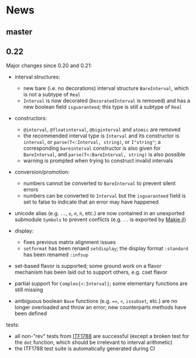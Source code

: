 # News

## master

## 0.22

Major changes since 0.20 and 0.21:

- interval structures:
  - new bare (i.e. no decorations) interval structure `BareInterval`, which is not a subtype of `Real`
  - `Interval` is now decorated (`DecoratedInterval` is removed) and has a new boolean field `isguaranteed`; this type is still a subtype of `Real`

- constructors:
  - `@interval`, `@floatinterval`, `@biginterval` and `atomic` are removed
  - the recommended interval type is `Interval` and its constructor is `interval`, or `parse(T<:Interval, string)`, or `I"string"`; a corresponding `bareinterval` constructor is also given for `BareInterval`, and `parse(T<:BareInterval, string)` is also possible
  - warning is prompted when trying to construct invalid intervals

- conversion/promotion:
  - numbers cannot be converted to `BareInterval` to prevent silent errors
  - numbers can be converted to `Interval` but the `isguaranteed` field is set to false to indicate that an error may have happened

- unicode alias (e.g. `..`, `±`, `∅`, `ℝ`, etc.) are now contained in an unexported submodule `Symbols` to prevent conflicts (e.g. `..` is exported by [Makie.jl](https://github.com/MakieOrg/Makie.jl))

- display:
  - fixes previous matrix alignment issues
  - `setformat` has been renaed `setdisplay`; the display format `:standard` has been renamed `:infsup`

- set-based flavor is supported; some ground work on a flavor mechanism has been laid out to support others, e.g. cset flavor

- partial support for `Complex{<:Interval}`; some elementary functions are still missing

- ambiguous boolean `Base` functions (e.g. `==`, `<`, `issubset`, etc.) are no longer overloaded and throw an error; new counterparts methods have been defined

tests:
  - all non-"rev" tests from [ITF1788](https://github.com/oheim/ITF1788) are successful (except a broken test for the `dot` function, which should be irrelevant to interval arithmetic)
  - the ITF1788 test suite is automatically generated during CI
